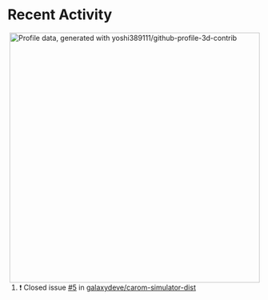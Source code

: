 # Recent Activity

<!-- Summary card -->
<img
  align="right"
  width="500"
  alt="Profile data, generated with yoshi389111/github-profile-3d-contrib"
  src="https://raw.githubusercontent.com/galaxydeve/galaxydeve/master/profile-3d-contrib/profile-gitblock.svg"
/>

<!--START_SECTION:activity-->
1. ❗️ Closed issue [#5](https://github.com/galaxydeve/carom-simulator-dist/issues/5) in [galaxydeve/carom-simulator-dist](https://github.com/galaxydeve/carom-simulator-dist)
<!--END_SECTION:activity-->
